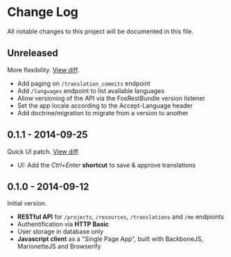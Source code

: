 # Change Log

All notable changes to this project will be documented in this file.

## Unreleased

More flexibility. [View diff](https://github.com/openl10n/openl10n/compare/v0.1.1...master).

- Add paging on `/translation_commits` endpoint
- Add `/languages` endpoint to list available languages
- Allow versioning of the API via the FosRestBundle version listener
- Set the app locale according to the Accept-Language header
- Add doctrine/migration to migrate from a version to another

## 0.1.1 - 2014-09-25

Quick UI patch. [View diff](https://github.com/openl10n/openl10n/compare/v0.1...v0.1.1).

- UI: Add the *Ctrl+Enter* **shortcut** to save & approve translations

## 0.1.0 - 2014-09-12

Initial version.

- **RESTful API** for `/projects`, `/resources`, `/translations` and `/me` endpoints
- Authentification via **HTTP Basic**
- User storage in database only
- **Javascript client** as a "Single Page App", built with BackboneJS, MarionetteJS and Browserify
